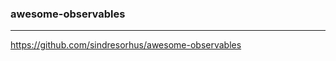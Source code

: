 ### awesome-observables
---
https://github.com/sindresorhus/awesome-observables

```
```

```
```

```
```


